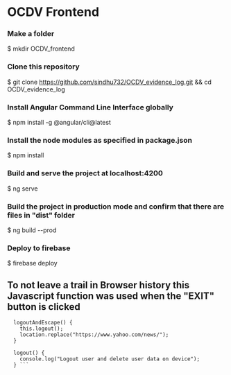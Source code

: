 # OCDV Frontend

### Make a folder 
$ mkdir OCDV_frontend

### Clone this repository
$ git clone https://github.com/sindhu732/OCDV_evidence_log.git && cd OCDV_evidence_log

### Install Angular Command Line Interface globally
$ npm install -g @angular/cli@latest

### Install the node modules as specified in package.json
$ npm install

### Build and serve the project at localhost:4200
$ ng serve

### Build the project in production mode and confirm that there are files in "dist" folder
$ ng build --prod

### Deploy to firebase 
$ firebase deploy

## To not leave a trail in Browser history this Javascript function was used when the "EXIT" button is clicked
  
```  
  logoutAndEscape() {
    this.logout();
    location.replace("https://www.yahoo.com/news/");
  }

  logout() {
    console.log("Logout user and delete user data on device");
  } ```
  
